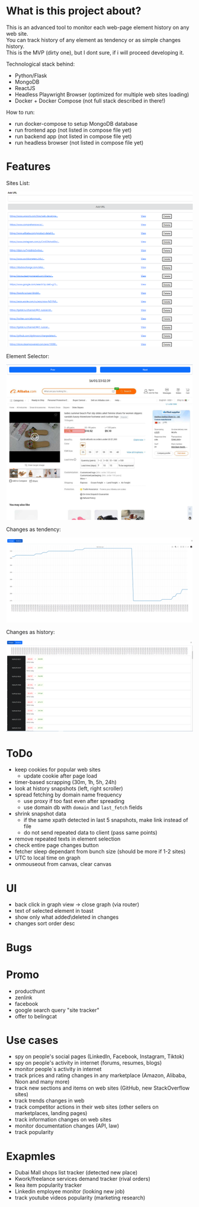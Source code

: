 # What is this project about?

This is an advanced tool to monitor each web-page element history on any web site.  
You can track history of any element as tendency or as simple changes history.     
This is the MVP (dirty one), but I dont sure, if i will proceed developing it.  

Technological stack behind: 

- Python/Flask
- MongoDB
- ReactJS
- Headless Playwright Browser (optimized for multiple web sites loading)
- Docker + Docker Compose (not full stack described in there!)

How to run:

- run docker-compose to setup MongoDB database
- run frontend app (not listed in compose file yet)
- run backend app (not listed in compose file yet)
- run headless browser  (not listed in compose file yet)

# Features

Sites List:

![Sites List](pics/start.png)

Element Selector:

![Element Selector](pics/site.png)

Changes as tendency:

![Tendency Change](pics/graph.png)

Changes as history:

![Hitory Changes](pics/changes.png)

# ToDo

- keep cookies for popular web sites
	- update cookie after page load
- timer-based scrapping (30m, 1h, 5h, 24h)
- look at history snapshots (left, right scroller)
- spread fetching by domain name frequency 
	- use proxy if too fast even after spreading
	- use domain db with `domain` and `last_fetch` fields
- shrink snapshot data
	- if the same xpath detected in last 5 snapshots, make link instead of file
	- do not send repeated data to client (pass same points)
- remove repeated texts in element selection
- check entire page changes button
- fetcher sleep dependant from bunch size (should be more if 1-2 sites)
- UTC to local time on graph
- onmouseout from canvas, clear canvas

# UI

- back click in graph view -> close graph (via router)
- text of selected element in toast
- show only what added\deleted in changes
- changes sort order desc

# Bugs

# Promo

- producthunt
- zenlink
- facebook
- google search query "site tracker"
- offer to belingcat

# Use cases

- spy on people's social pages (LinkedIn, Facebook, Instagram, Tiktok)
- spy on people's activity in internet (forums, resumes, blogs)
- monitor people`s activity in internet
- track prices and rating changes in any marketplace (Amazon, Alibaba, Noon and many more)
- track new sections and items on web sites (GitHub, new StackOverflow sites)
- track trends changes in web
- track competitor actions in their web sites (other sellers on marketplaces, landing pages)
- track information changes on web sites
- monitor documentation changes (API, law)
- track popularity

# Exapmles

- Dubai Mall shops list tracker (detected new place)
- Kwork/freelance services demand tracker (rival orders)
- Ikea item popularity tracker 
- Linkedin employee monitor (looking new job)
- track youtube videos popularity (marketing research)
